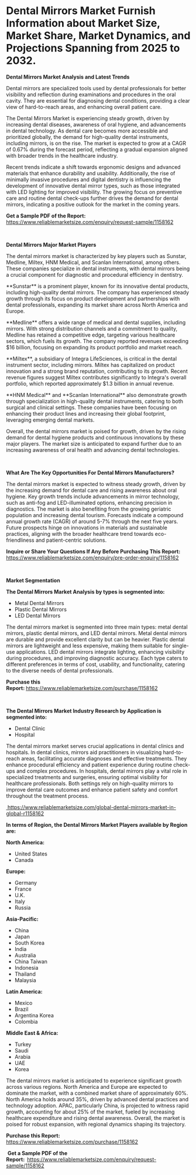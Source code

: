<p><h1>Dental Mirrors Market Furnish Information about Market Size, Market Share, Market Dynamics, and Projections Spanning from 2025 to 2032.</h1></p><p><strong>Dental Mirrors Market Analysis and Latest Trends</strong></p>
<p><p>Dental mirrors are specialized tools used by dental professionals for better visibility and reflection during examinations and procedures in the oral cavity. They are essential for diagnosing dental conditions, providing a clear view of hard-to-reach areas, and enhancing overall patient care.</p><p>The Dental Mirrors Market is experiencing steady growth, driven by increasing dental diseases, awareness of oral hygiene, and advancements in dental technology. As dental care becomes more accessible and prioritized globally, the demand for high-quality dental instruments, including mirrors, is on the rise. The market is expected to grow at a CAGR of 0.67% during the forecast period, reflecting a gradual expansion aligned with broader trends in the healthcare industry.</p><p>Recent trends indicate a shift towards ergonomic designs and advanced materials that enhance durability and usability. Additionally, the rise of minimally invasive procedures and digital dentistry is influencing the development of innovative dental mirror types, such as those integrated with LED lighting for improved visibility. The growing focus on preventive care and routine dental check-ups further drives the demand for dental mirrors, indicating a positive outlook for the market in the coming years.</p></p>
<p><strong>Get a Sample PDF of the Report:&nbsp;</strong> <a href="https://www.reliablemarketsize.com/enquiry/request-sample/1158162?utm_campaign=3271&utm_medium=2&utm_source=Github&utm_content=ia&utm_term=13042025&utm_id=dental-mirrors">https://www.reliablemarketsize.com/enquiry/request-sample/1158162</a></p>
<p>&nbsp;</p>
<p><strong>Dental Mirrors Major Market Players</strong></p>
<p><p>The dental mirrors market is characterized by key players such as Sunstar, Medline, Miltex, HNM Medical, and Scanlan International, among others. These companies specialize in dental instruments, with dental mirrors being a crucial component for diagnostic and procedural efficiency in dentistry.</p><p>**Sunstar** is a prominent player, known for its innovative dental products, including high-quality dental mirrors. The company has experienced steady growth through its focus on product development and partnerships with dental professionals, expanding its market share across North America and Europe.</p><p>**Medline** offers a wide range of medical and dental supplies, including mirrors. With strong distribution channels and a commitment to quality, Medline has retained a competitive edge, targeting various healthcare sectors, which fuels its growth. The company reported revenues exceeding $16 billion, focusing on expanding its product portfolio and market reach.</p><p>**Miltex**, a subsidiary of Integra LifeSciences, is critical in the dental instrument sector, including mirrors. Miltex has capitalized on product innovation and a strong brand reputation, contributing to its growth. Recent revenue figures suggest Miltex contributes significantly to Integra's overall portfolio, which reported approximately $1.3 billion in annual revenue.</p><p>**HNM Medical** and **Scanlan International** also demonstrate growth through specialization in high-quality dental instruments, catering to both surgical and clinical settings. These companies have been focusing on enhancing their product lines and increasing their global footprint, leveraging emerging dental markets.</p><p>Overall, the dental mirrors market is poised for growth, driven by the rising demand for dental hygiene products and continuous innovations by these major players. The market size is anticipated to expand further due to an increasing awareness of oral health and advancing dental technologies.</p></p>
<p>&nbsp;</p>
<p><strong>What Are The Key Opportunities For Dental Mirrors Manufacturers?</strong></p>
<p><p>The dental mirrors market is expected to witness steady growth, driven by the increasing demand for dental care and rising awareness about oral hygiene. Key growth trends include advancements in mirror technology, such as anti-fog and LED-illuminated options, enhancing precision in diagnostics. The market is also benefiting from the growing geriatric population and increasing dental tourism. Forecasts indicate a compound annual growth rate (CAGR) of around 5-7% through the next five years. Future prospects hinge on innovations in materials and sustainable practices, aligning with the broader healthcare trend towards eco-friendliness and patient-centric solutions.</p></p>
<p><strong>Inquire or Share Your Questions If Any Before Purchasing This Report:</strong> <a href="https://www.reliablemarketsize.com/enquiry/pre-order-enquiry/1158162?utm_campaign=3271&utm_medium=2&utm_source=Github&utm_content=ia&utm_term=13042025&utm_id=dental-mirrors">https://www.reliablemarketsize.com/enquiry/pre-order-enquiry/1158162</a></p>
<p>&nbsp;</p>
<p><strong>Market Segmentation</strong></p>
<p><strong>The Dental Mirrors Market Analysis by types is segmented into:</strong></p>
<p><ul><li>Metal Dental Mirrors</li><li>Plastic Dental Mirrors</li><li>LED Dental Mirrors</li></ul></p>
<p><p>The dental mirrors market is segmented into three main types: metal dental mirrors, plastic dental mirrors, and LED dental mirrors. Metal dental mirrors are durable and provide excellent clarity but can be heavier. Plastic dental mirrors are lightweight and less expensive, making them suitable for single-use applications. LED dental mirrors integrate lighting, enhancing visibility during procedures, and improving diagnostic accuracy. Each type caters to different preferences in terms of cost, usability, and functionality, catering to the diverse needs of dental professionals.</p></p>
<p><strong>Purchase this Report:&nbsp;</strong><a href="https://www.reliablemarketsize.com/purchase/1158162?utm_campaign=3271&utm_medium=2&utm_source=Github&utm_content=ia&utm_term=13042025&utm_id=dental-mirrors">https://www.reliablemarketsize.com/purchase/1158162</a></p>
<p>&nbsp;</p>
<p><strong>The Dental Mirrors Market Industry Research by Application is segmented into:</strong></p>
<p><ul><li>Dental Clinic</li><li>Hospital</li></ul></p>
<p><p>The dental mirrors market serves crucial applications in dental clinics and hospitals. In dental clinics, mirrors aid practitioners in visualizing hard-to-reach areas, facilitating accurate diagnoses and effective treatments. They enhance procedural efficiency and patient experience during routine check-ups and complex procedures. In hospitals, dental mirrors play a vital role in specialized treatments and surgeries, ensuring optimal visibility for healthcare professionals. Both settings rely on high-quality mirrors to improve dental care outcomes and enhance patient safety and comfort throughout the treatment process.</p></p>
<p><a href="https://www.reliablemarketsize.com/global-dental-mirrors-market-in-global-r1158162?utm_campaign=3271&utm_medium=2&utm_source=Github&utm_content=ia&utm_term=13042025&utm_id=dental-mirrors">&nbsp;https://www.reliablemarketsize.com/global-dental-mirrors-market-in-global-r1158162</a></p>
<p><strong>In terms of Region, the Dental Mirrors Market Players available by Region are:</strong></p>
<p>
    <p> <strong> North America: </strong>
        <ul>
            <li>United States</li>
            <li>Canada</li>
        </ul>
        </p> 
    <p> <strong> Europe: </strong>
        <ul>
            <li>Germany</li>
            <li>France</li>
            <li>U.K.</li>
            <li>Italy</li>
            <li>Russia</li>
        </ul>
        </p> 
    <p> <strong> Asia-Pacific: </strong>
        <ul>
            <li>China</li>
            <li>Japan</li>
            <li>South Korea</li>
            <li>India</li>
            <li>Australia</li>
            <li>China Taiwan</li>
            <li>Indonesia</li>
            <li>Thailand</li>
            <li>Malaysia</li>
        </ul>
        </p> 
    <p> <strong> Latin America: </strong>
        <ul>
            <li>Mexico</li>
            <li>Brazil</li>
            <li>Argentina Korea</li>
            <li>Colombia</li>
        </ul>
        </p> 
    <p> <strong> Middle East & Africa: </strong>
        <ul>
            <li>Turkey</li>
            <li>Saudi</li>
            <li>Arabia</li>
            <li>UAE</li>
            <li>Korea</li>
        </ul>
    </p>
    </p>
<p><p>The dental mirrors market is anticipated to experience significant growth across various regions. North America and Europe are expected to dominate the market, with a combined market share of approximately 60%. North America holds around 35%, driven by advanced dental practices and technology adoption. APAC, particularly China, is projected to witness rapid growth, accounting for about 25% of the market, fueled by increasing healthcare expenditure and rising dental awareness. Overall, the market is poised for robust expansion, with regional dynamics shaping its trajectory.</p></p>
<p><strong>Purchase this Report: </strong><a href="https://www.reliablemarketsize.com/purchase/1158162?utm_campaign=3271&utm_medium=2&utm_source=Github&utm_content=ia&utm_term=13042025&utm_id=dental-mirrors">https://www.reliablemarketsize.com/purchase/1158162</a></p>
<p>&nbsp;<strong>Get a Sample PDF of the Report:&nbsp;&nbsp;</strong><a href="https://www.reliablemarketsize.com/enquiry/request-sample/1158162?utm_campaign=3271&utm_medium=2&utm_source=Github&utm_content=ia&utm_term=13042025&utm_id=dental-mirrors">https://www.reliablemarketsize.com/enquiry/request-sample/1158162</a></p>
<p><strong></strong></p>
<p><p></p><p></p><p></p></p>